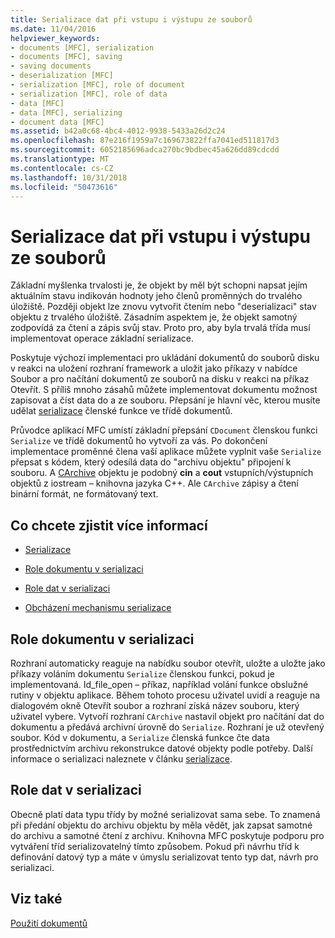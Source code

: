 ```yaml
---
title: Serializace dat při vstupu i výstupu ze souborů
ms.date: 11/04/2016
helpviewer_keywords:
- documents [MFC], serialization
- documents [MFC], saving
- saving documents
- deserialization [MFC]
- serialization [MFC], role of document
- serialization [MFC], role of data
- data [MFC]
- data [MFC], serializing
- document data [MFC]
ms.assetid: b42a0c68-4bc4-4012-9938-5433a26d2c24
ms.openlocfilehash: 87e216f1959a7c169673822ffa7041ed511817d3
ms.sourcegitcommit: 6052185696adca270bc9bdbec45a626dd89cdcdd
ms.translationtype: MT
ms.contentlocale: cs-CZ
ms.lasthandoff: 10/31/2018
ms.locfileid: "50473616"
---
```

# <a name="serializing-data-to-and-from-files"></a>Serializace dat při vstupu i výstupu ze souborů

Základní myšlenka trvalosti je, že objekt by měl být schopni napsat jejím aktuálním stavu indikován hodnoty jeho členů proměnných do trvalého úložiště. Později objekt lze znovu vytvořit čtením nebo "deserializaci" stav objektu z trvalého úložiště. Zásadním aspektem je, že objekt samotný zodpovídá za čtení a zápis svůj stav. Proto pro, aby byla trvalá třída musí implementovat operace základní serializace.

Poskytuje výchozí implementaci pro ukládání dokumentů do souborů disku v reakci na uložení rozhraní framework a uložit jako příkazy v nabídce Soubor a pro načítání dokumentů ze souborů na disku v reakci na příkaz Otevřít. S příliš mnoho zásahů můžete implementovat dokumentu možnost zapisovat a číst data do a ze souboru. Přepsání je hlavní věc, kterou musíte udělat [serializace](../mfc/reference/cobject-class.md#serialize) členské funkce ve třídě dokumentů.

Průvodce aplikací MFC umístí základní přepsání `CDocument` členskou funkci `Serialize` ve třídě dokumentů ho vytvoří za vás. Po dokončení implementace proměnné člena vaší aplikace můžete vyplnit vaše `Serialize` přepsat s kódem, který odesílá data do "archivu objektu" připojení k souboru. A [CArchive](../mfc/reference/carchive-class.md) objektu je podobný **cin** a **cout** vstupních/výstupních objektů z iostream – knihovna jazyka C++. Ale `CArchive` zápisy a čtení binární formát, ne formátovaný text.

## <a name="what-do-you-want-to-know-more-about"></a>Co chcete zjistit více informací

- [Serializace](../mfc/serialization-in-mfc.md)

- [Role dokumentu v serializaci](#_core_the_document.92.s_role_in_serialization)

- [Role dat v serializaci](#_core_the_data.92.s_role_in_serialization)

- [Obcházení mechanismu serializace](../mfc/bypassing-the-serialization-mechanism.md)

##  <a name="_core_the_document.92.s_role_in_serialization"></a> Role dokumentu v serializaci

Rozhraní automaticky reaguje na nabídku soubor otevřít, uložte a uložte jako příkazy voláním dokumentu `Serialize` členskou funkci, pokud je implementovaná. Id_file_open – příkaz, například volání funkce obslužné rutiny v objektu aplikace. Během tohoto procesu uživatel uvidí a reaguje na dialogovém okně Otevřít soubor a rozhraní získá název souboru, který uživatel vybere. Vytvoří rozhraní `CArchive` nastavil objekt pro načítání dat do dokumentu a předává archivní úrovně do `Serialize`. Rozhraní je už otevřený soubor. Kód v dokumentu, a `Serialize` členská funkce čte data prostřednictvím archivu rekonstrukce datové objekty podle potřeby. Další informace o serializaci naleznete v článku [serializace](../mfc/serialization-in-mfc.md).

##  <a name="_core_the_data.92.s_role_in_serialization"></a> Role dat v serializaci

Obecně platí data typu třídy by možné serializovat sama sebe. To znamená při předání objektu do archivu objektu by měla vědět, jak zapsat samotné do archivu a samotné čtení z archivu. Knihovna MFC poskytuje podporu pro vytváření tříd serializovatelný tímto způsobem. Pokud při návrhu tříd k definování datový typ a máte v úmyslu serializovat tento typ dat, návrh pro serializaci.

## <a name="see-also"></a>Viz také

[Použití dokumentů](../mfc/using-documents.md)

